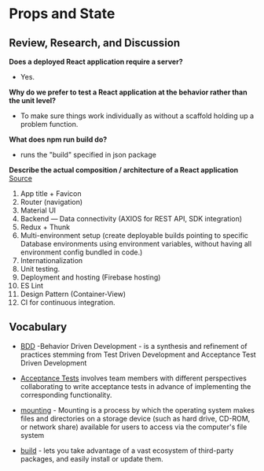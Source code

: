 # Props and State

## Review, Research, and Discussion

**Does a deployed React application require a server?**

- Yes.

**Why do we prefer to test a React application at the behavior rather than the unit level?**

- To make sure things work individually as without a scaffold holding up a problem function.

**What does npm run build do?**

- runs the "build" specified in json package

**Describe the actual composition / architecture of a React application** [Source](https://saurabhshah23.medium.com/react-js-architecture-features-folder-structure-design-pattern-70b7b9103f22)

1. App title + Favicon
2. Router (navigation)
3. Material UI
4. Backend — Data connectivity (AXIOS for REST API, SDK integration)
5. Redux + Thunk
6. Multi-environment setup (create deployable builds pointing to specific Database environments using environment variables, without having all environment config bundled in code.)
7. Internationalization
8. Unit testing.
9. Deployment and hosting (Firebase hosting)
10. ES Lint
11. Design Pattern (Container-View)
12. CI for continuous integration.

## Vocabulary

- [BDD](https://www.agilealliance.org/glossary/bdd/#q=~(infinite~false~filters~(postType~(~'page~'post~'aa_book~'aa_event_session~'aa_experience_report~'aa_glossary~'aa_research_paper~'aa_video)~tags~(~'bdd))~searchTerm~'~sort~false~sortDirection~'asc~page~1)) -Behavior Driven Development - is a synthesis and refinement of practices stemming from Test Driven Development and Acceptance Test Driven Development

- [Acceptance Tests](https://www.agilealliance.org/glossary/atdd/#q=~(infinite~false~filters~(postType~(~'page~'post~'aa_book~'aa_event_session~'aa_experience_report~'aa_glossary~'aa_research_paper~'aa_video)~tags~(~'acceptance*20test~'atdd))~searchTerm~'~sort~false~sortDirection~'asc~page~1)) involves team members with different perspectives collaborating to write acceptance tests in advance of implementing the corresponding functionality.

- [mounting](https://en.wikipedia.org/wiki/Mount_(computing)) - Mounting is a process by which the operating system makes files and directories on a storage device (such as hard drive, CD-ROM, or network share) available for users to access via the computer's file system

- [build](https://reactjs.org/docs/create-a-new-react-app.html) - lets you take advantage of a vast ecosystem of third-party packages, and easily install or update them.

